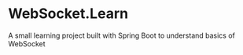 # WebSocket.Learn
A small learning project built with Spring Boot to understand basics of WebSocket
